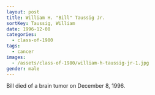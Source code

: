 ```yaml
---
layout: post
title: William H. "Bill" Taussig Jr.
sortKey: Taussig, William
date: 1996-12-08
categories:
  - class-of-1980
tags:
  - cancer
images:
  - /assets/class-of-1980/william-h-taussig-jr-1.jpg
gender: male
---
```

Bill died of a brain tumor on December 8, 1996.
